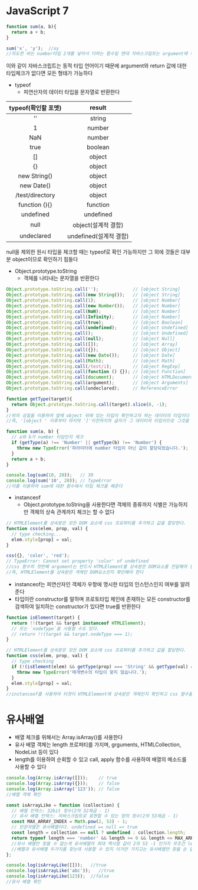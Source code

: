 # JavaScript 7
```JavaScript
function sum(a, b){
  return a + b;
}

sum('x', 'y');  //xy
//의도한 바는 number타입 2개를 넣어서 더하는 함수일 텐데 자바스크립트는 argument에 제한이 없어서 예측하기가 힘들다
```
이와 같이 자바스크립트는 동적 타입 언어이기 때문에 argument와 return 값에 대한 타입체크가 없다면 모든 형태가 가능하다

* typeof
  * 피연산자의 데이터 타입을 문자열로 반환한다

| typeof(확인할 포멧) |         result         |
|:-------------------:|:----------------------:|
|          ''         |         string         |
|          1          |         number         |
|         NaN         |         number         |
|         true        |         boolean        |
|          []         |         object         |
|          {}         |         object         |
|     new String()    |         object         |
|      new Date()     |         object         |
|   /test/directory   |         object         |
|    function (){}    |        function        |
|      undefined      |        undefined       |
|         null        |   object(설계적 결함)  |
|      undeclared     | undefined(설계적 결함) |

null을 제외한 원시 타입을 체크할 때는 typeof로 확인 가능하지만 그 외에 것들은 대부분 object이므로 확인하기 힘들다

* Object.prototype.toString
  * 객체를 나타내는 문자열을 반환한다

```javascript
Object.prototype.toString.call('');             // [object String]
Object.prototype.toString.call(new String());   // [object String]
Object.prototype.toString.call(1);              // [object Number]
Object.prototype.toString.call(new Number());   // [object Number]
Object.prototype.toString.call(NaN);            // [object Number]
Object.prototype.toString.call(Infinity);       // [object Number]
Object.prototype.toString.call(true);           // [object Boolean]
Object.prototype.toString.call(undefined);      // [object Undefined]
Object.prototype.toString.call();               // [object Undefined]
Object.prototype.toString.call(null);           // [object Null]
Object.prototype.toString.call([]);             // [object Array]
Object.prototype.toString.call({});             // [object Object]
Object.prototype.toString.call(new Date());     // [object Date]
Object.prototype.toString.call(Math);           // [object Math]
Object.prototype.toString.call(/test/i);        // [object RegExp]
Object.prototype.toString.call(function () {}); // [object Function]
Object.prototype.toString.call(document);       // [object HTMLDocument]
Object.prototype.toString.call(argument);       // [object Arguments]
Object.prototype.toString.call(undeclared);     // ReferenceError

function getType(target){
  return Object.prototype.toString.call(target).slice(8, -1);
}
//위의 성질을 이용하여 앞에 object 뒤에 있는 타입이 확인하고자 하는 데이터의 타입이다
//즉, '[object ' 이후부터 마지막 ']'이전까지의 글자가 그 데이터의 타입이므로 그것을 리턴해준다

function sum(a, b) {
  // a와 b가 number 타입인지 체크
  if (getType(a) !== 'Number' || getType(b) !== 'Number') {
    throw new TypeError('파라미터에 number 타입이 아닌 값이 할당되었습니다.');
  }
  return a + b;
}

console.log(sum(10, 20));   // 30
console.log(sum('10', 20)); // TypeError
//이를 이용하여 sum에 대한 함수에서 타입 체크를 해준다
```

* instanceof
  * Object.prototype.toString을 사용한다면 객체의 종류까지 식별은 가능하지만 객체의 상속 관계까지 체크는 할 수 없다

```JavaScript
// HTMLElement를 상속받은 모든 DOM 요소에 css 프로퍼티를 추가하고 값을 할당한다.
function css(elem, prop, val) {
  // type checking...
  elem.style[prop] = val;
}

css({}, 'color', 'red');
// TypeError: Cannot set property 'color' of undefined
//css 함수의 첫번째 argument는 반드시 HTMLElement를 상속받은 DOM요소를 전달해야 한다
//즉, HTMLElement를 상속받은 객체인 DOM요소인지 확인해야 한다
```

  * instanceof는 피연산자인 객체가 우항에 명시한 타입의 인스턴스인지 여부를 알려준다
  * 타입이란 constructor를 말하며 프로토타입 체인에 존재하는 모든 constructor를 검색하여 일치하는 constructor가 있다면 true를 반환한다

```JavaScript
function isElement(target) {
  return !!(target && target instanceof HTMLElement);
  // 또는 `nodeType`을 사용할 수도 있다.
  // return !!(target && target.nodeType === 1);
}

// HTMLElement를 상속받은 모든 DOM 요소에 css 프로퍼티를 추가하고 값을 할당한다.
function css(elem, prop, val) {
  // type checking
  if (!(isElement(elem) && getType(prop) === 'String' && getType(val) === 'String')) {
    throw new TypeError('매개변수의 타입이 맞지 않습니다.');
  }
  elem.style[prop] = val;
}
//instanceof를 사용하여 타겟이 HTMLElement에 상속받은 객체인지 확인하고 css 함수를 사용한다
```

# 유사배열
* 배열 체크를 위해서는 Array.isArray()를 사용한다
* 유사 배열 객체는 length 프로퍼티를 가지며, grguments, HTMLCollection, NodeList 등이 있다
* length를 이용하여 순회할 수 있고 call, apply 함수를 사용하여 배열의 메소드를 사용할 수 있다

```JavaScript
console.log(Array.isArray([]));    // true
console.log(Array.isArray({}));    // false
console.log(Array.isArray('123')); // false
//배열 객체 확인

const isArrayLike = function (collection) {
  // 배열 인덱스: 32bit 정수(2의 32제곱 - 1)
  // 유사 배열 인덱스: 자바스크립트로 표현할 수 있는 양의 정수(2의 53제곱 - 1)
  const MAX_ARRAY_INDEX = Math.pow(2, 53) - 1;
  // 빈문자열은 유사배열이다. undefined == null => true
  const length = collection == null ? undefined : collection.length;
  return typeof length === 'number' && length >= 0 && length <= MAX_ARRAY_INDEX;
  //유사 배열만 찾을 수 없는게 유사배열의 최대 맥시멈 값이 2의 53 -1 인거지 무조건 length가 2의 53 -1이 되는건 아니니까
  //배열과 유사배열 두가지를 찾는데 사용할 수 있지 이거만 가지고는 유사배열만 찾을 순 없다
};

console.log(isArrayLike([]));   //true
console.log(isArrayLike('abc'));   //true
console.log(isArrayLike(123));  //false
//유사 배열 확인
```
